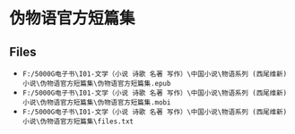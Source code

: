 # 伪物语官方短篇集

## Files

- `F:/5000G电子书\I01-文学（小说 诗歌 名著 写作）\中国小说\物语系列 (西尾维新) 小说\伪物语官方短篇集\伪物语官方短篇集.epub`
- `F:/5000G电子书\I01-文学（小说 诗歌 名著 写作）\中国小说\物语系列 (西尾维新) 小说\伪物语官方短篇集\伪物语官方短篇集.mobi`
- `F:/5000G电子书\I01-文学（小说 诗歌 名著 写作）\中国小说\物语系列 (西尾维新) 小说\伪物语官方短篇集\files.txt`
